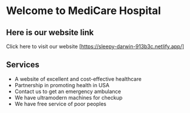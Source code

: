 # Welcome to MediCare Hospital
## Here is our website link

Click here to visit our website [https://sleepy-darwin-913b3c.netlify.app/]

## Services
* A website of excellent and cost-effective healthcare
* Partnership in promoting health in USA
* Contact us to get an emergency ambulance
* We have ultramodern machines for checkup
* We have free service of poor peoples